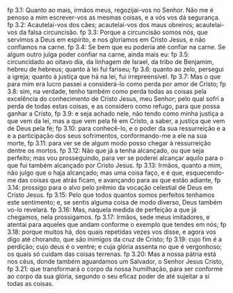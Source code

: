 fp 3.1: Quanto ao mais, irmãos meus, regozijai-vos no Senhor. Não me é penoso a mim escrever-vos as mesmas coisas, e a vós vos dá segurança.
fp 3.2: Acautelai-vos dos cães; acautelai-vos dos maus obreiros; acautelai-vos da falsa circuncisão.
fp 3.3: Porque a circuncisão somos nós, que servimos a Deus em espírito, e nos gloriamos em Cristo Jesus, e não confiamos na carne.
fp 3.4: Se bem que eu poderia até confiar na carne. Se algum outro julga poder confiar na carne, ainda mais eu:
fp 3.5: circuncidado ao oitavo dia, da linhagem de Israel, da tribo de Benjamim, hebreu de hebreus; quanto à lei fui fariseu;
fp 3.6: quanto ao zelo, persegui a igreja; quanto à justiça que há na lei, fui irrepreensível.
fp 3.7: Mas o que para mim era lucro passei a considerá-lo como perda por amor de Cristo;
fp 3.8: sim, na verdade, tenho também como perda todas as coisas pela excelência do conhecimento de Cristo Jesus, meu Senhor; pelo qual sofri a perda de todas estas coisas, e as considero como refugo, para que possa ganhar a Cristo,
fp 3.9: e seja achado nele, não tendo como minha justiça a que vem da lei, mas a que vem pela fé em Cristo, a saber, a justiça que vem de Deus pela fé;
fp 3.10: para conhecê-lo, e o poder da sua ressurreição e a e a participação dos seus sofrimentos, conformando-me a ele na sua morte,
fp 3.11: para ver se de algum modo posso chegar à ressurreição dentre os mortos.
fp 3.12: Não que já a tenha alcançado, ou que seja perfeito; mas vou prosseguindo, para ver se poderei alcançar aquilo para o que fui também alcançado por Cristo Jesus.
fp 3.13: Irmãos, quanto a mim, não julgo que o haja alcançado; mas uma coisa faço, e é que, esquecendo-me das coisas que atrás ficam, e avançando para as que estão adiante,
fp 3.14: prossigo para o alvo pelo prêmio da vocação celestial de Deus em Cristo Jesus.
fp 3.15: Pelo que todos quantos somos perfeitos tenhamos este sentimento; e, se sentis alguma coisa de modo diverso, Deus também vo-lo revelará.
fp 3.16: Mas, naquela medida de perfeição a que já chegamos, nela prossigamos.
fp 3.17: Irmãos, sede meus imitadores, e atentai para aqueles que andam conforme o exemplo que tendes em nós;
fp 3.18: porque muitos há, dos quais repetidas vezes vos disse, e agora vos digo até chorando, que são inimigos da cruz de Cristo;
fp 3.19: cujo fim é a perdição; cujo deus é o ventre; e cuja glória assenta no que é vergonhoso; os quais só cuidam das coisas terrenas.
fp 3.20: Mas a nossa pátria está nos céus, donde também aguardamos um Salvador, o Senhor Jesus Cristo,
fp 3.21: que transformará o corpo da nossa humilhação, para ser conforme ao corpo da sua glória, segundo o seu eficaz poder de até sujeitar a si todas as coisas.
